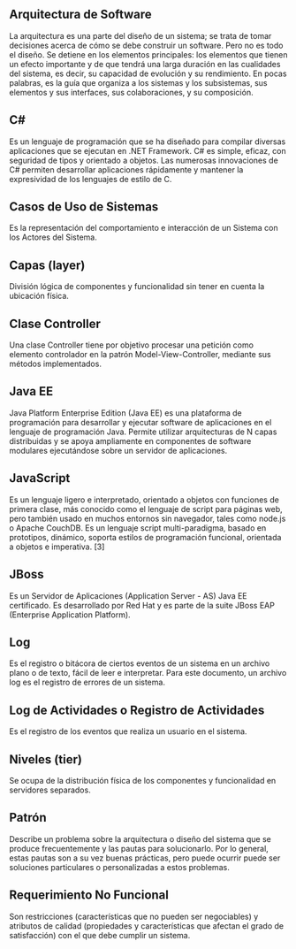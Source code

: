 ## Arquitectura de Software

La arquitectura es una parte del diseño de un sistema; se trata de tomar decisiones acerca de cómo se debe construir un software. Pero no es todo el diseño. Se detiene en los elementos principales: los elementos que tienen un efecto importante y de que tendrá una larga duración en las cualidades del sistema, es decir, su capacidad de evolución y su rendimiento. En pocas palabras, es la guía que organiza a los sistemas y los subsistemas, sus elementos y sus interfaces, sus colaboraciones, y su composición.

## C\#

Es un lenguaje de programación que se ha diseñado para compilar diversas aplicaciones que se ejecutan en .NET Framework. C# es simple, eficaz, con seguridad de tipos y orientado a objetos. Las numerosas innovaciones de C# permiten desarrollar aplicaciones rápidamente y mantener la expresividad de los lenguajes de estilo de C.

## Casos de Uso de Sistemas

Es la representación del comportamiento e interacción de un Sistema con los Actores del Sistema.

## Capas (layer)

División lógica de componentes y funcionalidad sin tener en cuenta la ubicación física.

## Clase Controller

Una clase Controller tiene por objetivo procesar una petición como elemento controlador en la patrón Model-View-Controller, mediante sus métodos implementados.

## Java EE

Java Platform Enterprise Edition (Java EE) es una plataforma de programación para desarrollar y ejecutar software de aplicaciones en el lenguaje de programación Java. Permite utilizar arquitecturas de N capas distribuidas y se apoya ampliamente en componentes de software modulares ejecutándose sobre un servidor de aplicaciones.

## JavaScript

Es un lenguaje ligero e interpretado, orientado a objetos con funciones de primera clase, más conocido como el lenguaje de script para páginas web, pero también usado en muchos entornos sin navegador, tales como node.js o Apache CouchDB. Es un lenguaje script multi-paradigma, basado en prototipos, dinámico, soporta estilos de programación funcional, orientada a objetos e imperativa. [3]

## JBoss

Es un Servidor de Aplicaciones (Application Server - AS) Java EE certificado. Es desarrollado por Red Hat y es parte de la suite JBoss EAP (Enterprise Application Platform).

## Log

Es el registro o bitácora de ciertos eventos de un sistema en un archivo plano o de texto, fácil de leer e interpretar. Para este documento, un archivo log es el registro de errores de un sistema.

## Log de Actividades o Registro de Actividades

Es el registro de los eventos que realiza un usuario en el sistema.

## Niveles (tier)

Se ocupa de la distribución física de los componentes y funcionalidad en servidores separados.

## Patrón

Describe un problema sobre la arquitectura o diseño del sistema que se produce frecuentemente y las pautas para solucionarlo. Por lo general, estas pautas son a su vez buenas prácticas, pero puede ocurrir puede ser soluciones particulares o personalizadas a estos problemas.

## Requerimiento No Funcional

Son restricciones (características que no pueden ser negociables) y atributos de calidad (propiedades y características que afectan el grado de satisfacción) con el que debe cumplir un sistema.